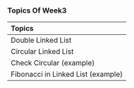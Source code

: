 ### Topics Of Week3

| Topics             | 
| :----------------- |
| Double Linked List | 
| Circular Linked List | 
| Check Circular (example) |
| Fibonacci in Linked List (example) |


